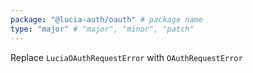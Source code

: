 ```yaml
---
package: "@lucia-auth/oauth" # package name
type: "major" # "major", "minor", "patch"
---
```


Replace `LuciaOAuthRequestError` with `OAuthRequestError`